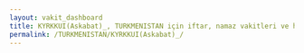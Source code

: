 ```yaml
---
layout: vakit_dashboard
title: KYRKKUI(Askabat)_, TURKMENISTAN için iftar, namaz vakitleri ve hava durumu - ilçe/eyalet seç
permalink: /TURKMENISTAN/KYRKKUI(Askabat)_/
---
```


<script type="text/javascript">
  var GLOBAL_COUNTRY = 'TURKMENISTAN';
  var GLOBAL_CITY = 'KYRKKUI(Askabat)_';
  var GLOBAL_STATE = '';
  var lat = 72;
  var lon = 21;
</script>
